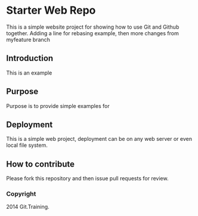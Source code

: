 # Starter Web Repo

This is a simple website project for 
showing how to use Git and Github together. Adding a line for rebasing example, then more changes
from myfeature branch

## Introduction

This is an example 

## Purpose

Purpose is to provide simple examples for

## Deployment

This is a simple web project, deployment can be on any web server or even local
file system.

## How to contribute

Please fork this repository and then issue pull requests for review.

### Copyright

2014 Git.Training.
